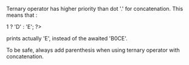 Ternary operator has higher priority than dot '.' for concatenation. This means that : 

<?php
  print 'B'.$b.'C'. $b > 1 ? 'D' : 'E';
?>

prints actually 'E', instead of the awaited 'B0CE'.

To be safe, always add parenthesis when using ternary operator with concatenation.
